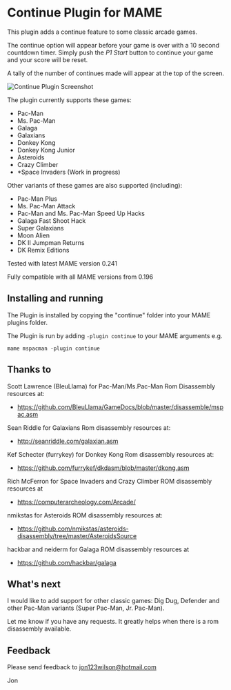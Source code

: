 # **Continue Plugin for MAME** #

This plugin adds a continue feature to some classic arcade games. 

The continue option will appear before your game is over with a 10 second countdown timer.  Simply push the *P1 Start* button to continue your game and your score will be reset.

A tally of the number of continues made will appear at the top of the screen.


![Continue Plugin Screenshot](https://i.imgur.com/b15LIZB.png)


The plugin currently supports these games:

- Pac-Man
- Ms. Pac-Man
- Galaga
- Galaxians
- Donkey Kong
- Donkey Kong Junior
- Asteroids
- Crazy Climber
- *Space Invaders (Work in progress)

Other variants of these games are also supported (including):
- Pac-Man Plus
- Ms. Pac-Man Attack
- Pac-Man and Ms. Pac-Man Speed Up Hacks
- Galaga Fast Shoot Hack
- Super Galaxians
- Moon Alien
- DK II Jumpman Returns 
- DK Remix Editions


Tested with latest MAME version 0.241

Fully compatible with all MAME versions from 0.196

  
## Installing and running
 
The Plugin is installed by copying the "continue" folder into your MAME plugins folder.

The Plugin is run by adding `-plugin continue` to your MAME arguments e.g.

```mame mspacman -plugin continue```  


## Thanks to

Scott Lawrence (BleuLlama) for Pac-Man/Ms.Pac-Man Rom Disassembly resources at:
- https://github.com/BleuLlama/GameDocs/blob/master/disassemble/mspac.asm

Sean Riddle for Galaxians Rom disassembly resources at:
- http://seanriddle.com/galaxian.asm

Kef Schecter (furrykey) for Donkey Kong Rom disassembly resources at:
- https://github.com/furrykef/dkdasm/blob/master/dkong.asm

Rich McFerron for Space Invaders and Crazy Climber ROM disassembly resources at
- https://computerarcheology.com/Arcade/

nmikstas for Asteroids ROM disassembly resources at:
- https://github.com/nmikstas/asteroids-disassembly/tree/master/AsteroidsSource

hackbar and neiderm for Galaga ROM disassembly resources at
- https://github.com/hackbar/galaga


## What's next

I would like to add support for other classic games: Dig Dug, Defender and other Pac-Man variants (Super Pac-Man, Jr. Pac-Man).

Let me know if you have any requests.  It greatly helps when there is a rom disassembly available.


## Feedback

Please send feedback to jon123wilson@hotmail.com

Jon

